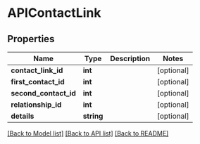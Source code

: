 # APIContactLink

## Properties
Name | Type | Description | Notes
------------ | ------------- | ------------- | -------------
**contact_link_id** | **int** |  | [optional] 
**first_contact_id** | **int** |  | [optional] 
**second_contact_id** | **int** |  | [optional] 
**relationship_id** | **int** |  | [optional] 
**details** | **string** |  | [optional] 

[[Back to Model list]](../README.md#documentation-for-models) [[Back to API list]](../README.md#documentation-for-api-endpoints) [[Back to README]](../README.md)


